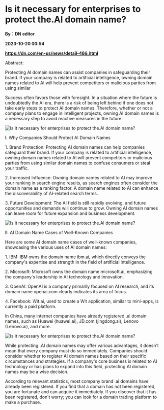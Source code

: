 # Is it necessary for enterprises to protect the.AI domain name?
**By：DN editor**

**2023-10-20 00:54**

**https://dn.com/en-us/news/detail-486.html**

Abstract:

Protecting AI domain names can assist companies in safeguarding their brand. If your company is related to artificial intelligence, owning domain names related to AI will help prevent competitors or malicious parties from using similar

Success often favors those with foresight. In a situation where the future is undoubtedly the AI era, there is a risk of being left behind if one does not take early steps to protect AI domain names. Therefore, whether or not a company plans to engage in intelligent projects, owning AI domain names is a necessary step to avoid reactive measures in the future.

![Is it necessary for enterprises to protect the.AI domain name?](https://static.loupan.com/dn/upload/image/2023-10-19/93a1a73b2a9e4203a5bd101aa47a285d.png)

I. Why Companies Should Protect AI Domain Names

1\. Brand Protection: Protecting AI domain names can help companies safeguard their brand. If your company is related to artificial intelligence, owning domain names related to AI will prevent competitors or malicious parties from using similar domain names to confuse consumers or steal your traffic.

2\. Increased Influence: Owning domain names related to AI may improve your ranking in search engine results, as search engines often consider the domain name as a ranking factor. A domain name related to AI can enhance the discoverability of AI-related search terms.

3\. Future Development: The AI field is still rapidly evolving, and future opportunities and demands will continue to grow. Owning AI domain names can leave room for future expansion and business development.

![Is it necessary for enterprises to protect the.AI domain name?](https://static.loupan.com/dn/upload/image/2023-10-19/97d5357666a54aea993c932985b9fbbf.jpg)

II. AI Domain Name Cases of Well-Known Companies

Here are some AI domain name cases of well-known companies, showcasing the various uses of AI domain names:

1\. IBM: IBM owns the domain name ibm.ai, which directly conveys the company's expertise and strength in the field of artificial intelligence.

2\. Microsoft: Microsoft owns the domain name microsoft.ai, emphasizing the company's leadership in AI technology and innovation.

3\. OpenAI: OpenAI is a company primarily focused on AI research, and its domain name openai.com clearly indicates its area of focus.

4\. Facebook: Wit.ai, used to create a Wit application, similar to mini-apps, is currently a paid platform.

In China, many internet companies have already registered .ai domain names, such as Huawei (huawei.ai), JD.com (jingdong.ai), Lenovo (Lenovo.ai), and more.

![Is it necessary for enterprises to protect the.AI domain name?](https://static.loupan.com/dn/upload/image/2023-10-19/71c328d286774cfc900f2612d4ab3850.jpg)

While protecting .AI domain names may offer various advantages, it doesn't mean that every company must do so immediately. Companies should consider whether to register AI domain names based on their specific circumstances and strategies. If a company's core business is related to AI technology or has plans to expand into this field, protecting AI domain names may be a wise decision.

According to relevant statistics, most company brand .ai domains have already been registered. If you find that a domain has not been registered, you are fortunate and can acquire it immediately. If you discover that it has been registered, don't worry; you can look for a domain trading platform to make a purchase.